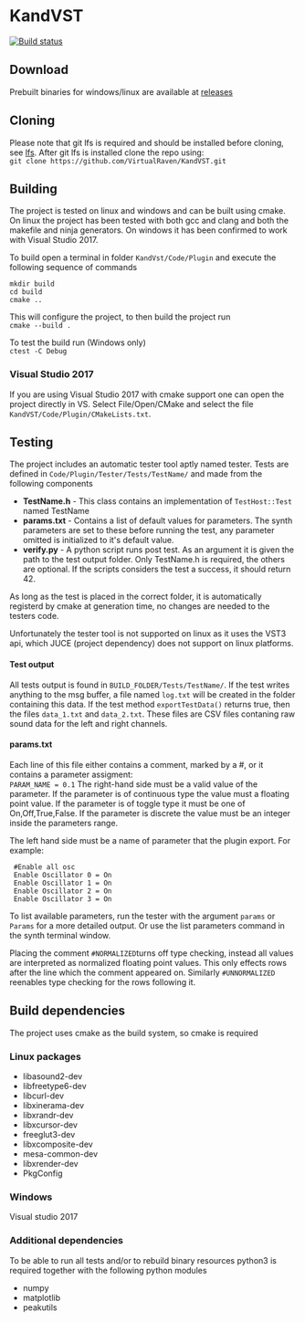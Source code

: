 # KandVST
[![Build status](https://build.rahmn.net/guestAuth/app/rest/builds/buildType:id:KandVST_Build/statusIcon.svg)]()
## Download ##
Prebuilt binaries for windows/linux are available at [releases](https://github.com/VirtualRaven/KandVST/releases)
## Cloning ##
Please note that git lfs is required and should be installed before cloning, see [lfs](https://git-lfs.github.com/).
After git lfs is installed clone the repo using:  
`git clone https://github.com/VirtualRaven/KandVST.git`

## Building ##

The project is tested on linux and windows and can be built using cmake.
On linux the project has been tested with both gcc and clang and both the makefile and ninja generators. On windows
it has been confirmed to work with Visual Studio 2017.

To build open a terminal in folder `KandVst/Code/Plugin` and execute the following sequence of 
commands 

`mkdir build`  
`cd build`  
`cmake ..`  

This will configure the project, to then build the project run  
`cmake --build .`

To test the build run (Windows only)   
`ctest -C Debug`

### Visual Studio 2017 ###
If you are using Visual Studio 2017 with cmake support one can open the project directly in VS. 
Select File/Open/CMake and select the file `KandVST/Code/Plugin/CMakeLists.txt`.

## Testing ##
The project includes an automatic tester tool aptly named tester.
Tests are defined in `Code/Plugin/Tester/Tests/TestName/` and made from
the following components
   * __TestName.h__ - This class contains an implementation of `TestHost::Test` named TestName
   * __params.txt__ - Contains a list of default values for parameters. The synth parameters are set to these before 
                      running the test, any parameter omitted is initialized to it's default value.
   * __verify.py__  - A python script runs post test. As an argument it is given the path to the test output folder.
 Only TestName.h is required, the others are optional. If the scripts considers the test a success, it should return 42.
 
 As long as the test is placed in the correct folder, it is automatically registerd by cmake at generation time, 
 no changes are needed to the testers code.
 
 Unfortunately the tester tool is not supported on linux as it uses the VST3 api, which JUCE (project dependency)
 does not support on linux platforms.
 
 #### Test output ####
 All tests output is found in `BUILD_FOLDER/Tests/TestName/`. If the test writes anything to the msg buffer, 
 a file named `log.txt` will be created in the folder containing this data.
 If the test method `exportTestData()` returns true, then the files `data_1.txt` and `data_2.txt`. These
 files are CSV files contaning raw sound data for the left and right channels. 
 
 #### params.txt ####
  Each line of this file either contains a comment, marked by a #, or
  it contains a parameter assigment:  
  `PARAM_NAME = 0.1`
  The right-hand side must be a valid value of the parameter.
  If the parameter is of continuous type the value must a floating point value.
  If the parameter is of toggle type it must be one of On,Off,True,False.
  If the parameter is discrete the value must be an integer inside the parameters range.
  
  The left hand side must be a name of parameter that the plugin export.
  For example:
  ```
   #Enable all osc
   Enable Oscillator 0 = On
   Enable Oscillator 1 = On
   Enable Oscillator 2 = On
   Enable Oscillator 3 = On
  ```
  To list available parameters, run the tester with the argument `params` or `Params` for a more detailed output. Or 
  use the list parameters command in the synth terminal window.
  
  Placing the comment `#NORMALIZED`turns off type checking, instead all values are interpreted as normalized floating point   values. This only effects rows after the line which the comment appeared on. 
  Similarly `#UNNORMALIZED` reenables type checking for the rows following it.

## Build dependencies
The project uses cmake as the build system, so cmake is required

### Linux packages 
  * libasound2-dev
  * libfreetype6-dev
  * libcurl-dev
  * libxinerama-dev
  * libxrandr-dev
  * libxcursor-dev
  * freeglut3-dev  
  * libxcomposite-dev
  * mesa-common-dev
  * libxrender-dev
  * PkgConfig
### Windows 
   Visual studio 2017

### Additional dependencies ###
  To be able to run all tests and/or to rebuild binary resources python3 is required together with the following python modules
  * numpy
  * matplotlib
  * peakutils
